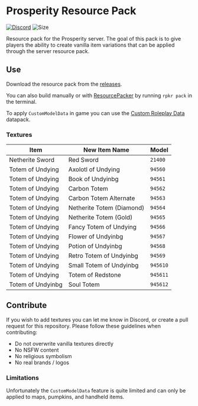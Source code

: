 # Prosperity Resource Pack

[![Discord](https://img.shields.io/discord/844449121376534558?color=%235865F2&label=discord&logo=discord&logoColor=white)](https://discord.gg/hfTxZ4XxYj)
![Size](https://img.shields.io/github/repo-size/prosperitymc/prosperity-resource-pack?color=green&label=size)

Resource pack for the Prosperity server. The goal of this pack is to give players the ability to create vanilla item variations that can be applied through the server resource pack.

## Use

Download the resource pack from the [releases](https://github.com/ProsperityMC/Prosperity-Resource-Pack/releases).

You can also build manually or with [ResourcePacker](https://github.com/nixinova/resourcepacker) by running `rpkr pack` in the terminal.

To apply `CustomModelData` in game you can use the [Custom Roleplay Data](minecraft/customization/custom-roleplay-data-datapack) datapack.

### Textures

| Item              | New Item Name             | Model    |
| ----------------- | ------------------------- | -------- |
| Netherite Sword   | Red Sword                 | `21400`  |
| Totem of Undying  | Axolotl of Undying        | `94560`  |
| Totem of Undying  | Book of Undyinbg          | `94561`  |
| Totem of Undying  | Carbon Totem              | `94562`  |
| Totem of Undying  | Carbon Totem Alternate    | `94563`  |
| Totem of Undying  | Netherite Totem (Diamond) | `94564`  |
| Totem of Undying  | Netherite Totem (Gold)    | `94565`  |
| Totem of Undying  | Fancy Totem of Undying    | `94566`  |
| Totem of Undying  | Flower of Undyinbg        | `94567`  |
| Totem of Undying  | Potion of Undyinbg        | `94568`  |
| Totem of Undying  | Retro Totem of Undyinbg   | `94569`  |
| Totem of Undying  | Small Totem of Undyinbg   | `945610` |
| Totem of Undying  | Totem of Redstone         | `945611` |
| Totem of Undyinbg | Soul Totem                | `945612` |

## Contribute

If you wish to add textures you can let me know in Discord, or create a pull request for this repository. Please follow these guidelines when contributing:

- Do not overwrite vanilla textures directly
- No NSFW content
- No religious symbolism
- No real brands / logos

### Limitations

Unfortunately the `CustomModelData` feature is quite limited and can only be applied to maps, pumpkins, and handheld items.

